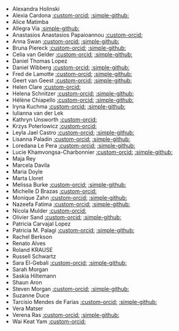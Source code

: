 - Alexandra Holinski  
- Alexia Cardona [:custom-orcid:](https://orcid.org/0000-0002-7877-5565/) [:simple-github:](https://github.com/ac812/)
- Alice Matimba  
- Allegra Via  [:simple-github:](https://github.com/allegravia/)
- Anastasios Anastasios Papaioannou [:custom-orcid:](https://orcid.org/0000-0002-8959-4559/) 
- Anna Swan [:custom-orcid:](https://orcid.org/0000-0003-1810-3756/) [:simple-github:](https://github.com/annaswan1/)
- Bruna Piereck [:custom-orcid:](https://orcid.org/0000-0001-5958-0669/) [:simple-github:](https://github.com/bpiereck/)
- Celia van Gelder [:custom-orcid:](https://orcid.org/0000-0002-0223-2329/) [:simple-github:](https://github.com/celiavg/)
- Daniel Thomas Lopez  
- Daniel Wibberg [:custom-orcid:](https://orcid.org/0000-0002-1331-4311/) [:simple-github:](https://github.com/dwibberg/)
- Fred de Lamotte [:custom-orcid:](https://orcid.org/0000-0003-4234-1172/) [:simple-github:](https://github.com/FraggyFred/)
- Geert van Geest [:custom-orcid:](https://orcid.org/0000-0002-1561-078X/) [:simple-github:](https://github.com/geertvangeest/)
- Helen Clare [:custom-orcid:](https://orcid.org/0000-0002-6656-3012/) 
- Helena Schnitzer [:custom-orcid:](https://orcid.org/0000-0002-6382-9452/) [:simple-github:](https://github.com/HelenaSchnitzer/)
- Hélène  Chiapello [:custom-orcid:](https://orcid.org/0000-0001-5102-0632/) [:simple-github:](https://github.com/hchiapello/)
- Iryna Kuchma [:custom-orcid:](https://orcid.org/0000-0002-2064-3439/) [:simple-github:](https://github.com/irynakuchma/)
- Iulianna van der Lek  
- Kathryn Unsworth [:custom-orcid:](https://orcid.org/0000-0002-5407-9987/) 
- Krzys Poterlowicz [:custom-orcid:](https://orcid.org/0000-0001-6173-5674/) 
- Leyla Jael Castro [:custom-orcid:](https://orcid.org/0000-0003-3986-0510/) [:simple-github:](https://github.com/ljgarcia/)
- Lisanna Paladin [:custom-orcid:](https://orcid.org/0000-0003-0011-9397/) [:simple-github:](https://github.com/lisanna/)
- Loredana Le Pera [:custom-orcid:](https://orcid.org/0000-0002-0076-9878/) [:simple-github:](https://github.com/loredanalepera/)
- Lucie Khamvongsa-Charbonnier [:custom-orcid:](https://orcid.org/0000-0002-1194-0546/) [:simple-github:](https://github.com/lkhamvongsa/)
- Maja Rey  
- Marcela Davila  
- Maria Doyle  
- Marta Lloret  
- Melissa Burke [:custom-orcid:](https://orcid.org/0000-0002-5571-8664/) [:simple-github:](https://github.com/burkemlou/)
- Michelle D Brazas [:custom-orcid:](https://orcid.org/0000-0001-8150-4531/) 
- Monique Zahn [:custom-orcid:](https://orcid.org/0000-0001-7961-6091/) [:simple-github:](https://github.com/m-zahn/)
- Nazeefa Fatima [:custom-orcid:](https://orcid.org/0000-0001-7791-4984/) [:simple-github:](https://github.com/Nazeeefa/)
- Nicola Mulder [:custom-orcid:](https://orcid.org/0000-0003-4905-0941/) 
- Olivier Sand [:custom-orcid:](https://orcid.org/0000-0003-1465-1640/) [:simple-github:](https://github.com/olisand/)
- Patricia Carvajal Lopez  
- Patricia M. Palagi [:custom-orcid:](https://orcid.org/0000-0001-9062-6303/) [:simple-github:](https://github.com/ppalagi/)
- Rachel Berkson  
- Renato Alves  
- Roland KRAUSE  
- Russell Schwartz  
- Sara El-Gebali [:custom-orcid:](https://orcid.org/0000-0003-1378-5495/) [:simple-github:](https://github.com/selgebali/)
- Sarah Morgan  
- Saskia Hiltemann  
- Shaun Aron  
- Steven Morgan [:custom-orcid:](https://orcid.org/0000-0001-6038-6126/) [:simple-github:](https://github.com/stevenjm11/)
- Suzanne Duce  
- Tarcisio Mendes de Farias [:custom-orcid:](https://orcid.org/0000-0002-3175-5372/) [:simple-github:](https://github.com/tarcisiotmf/)
- Vera Matser  
- Verena Ras [:custom-orcid:](https://orcid.org/0000-0003-3938-7241/) [:simple-github:](https://github.com/Verena90/)
- Wai Keat Yam [:custom-orcid:](https://orcid.org/0000-0003-4595-2796/) 
